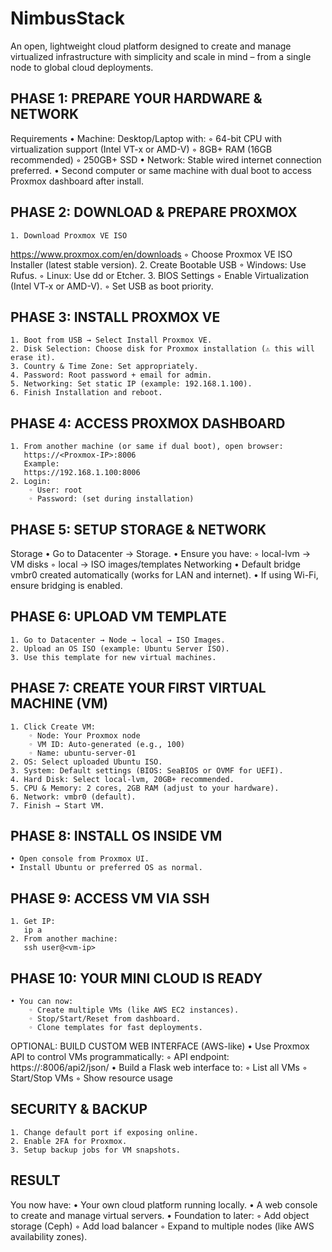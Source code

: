 # NimbusStack
An open, lightweight cloud platform designed to create and manage virtualized infrastructure with simplicity and scale in mind – from a single node to global cloud deployments.


## PHASE 1: PREPARE YOUR HARDWARE & NETWORK
Requirements
    • Machine: Desktop/Laptop with:
        ◦ 64-bit CPU with virtualization support (Intel VT-x or AMD-V)
        ◦ 8GB+ RAM (16GB recommended)
        ◦ 250GB+ SSD
    • Network: Stable wired internet connection preferred.
    • Second computer or same machine with dual boot to access Proxmox dashboard after install.

## PHASE 2: DOWNLOAD & PREPARE PROXMOX
    1. Download Proxmox VE ISO
https://www.proxmox.com/en/downloads
        ◦ Choose Proxmox VE ISO Installer (latest stable version).
    2. Create Bootable USB
        ◦ Windows: Use Rufus.
        ◦ Linux: Use dd or Etcher.
    3. BIOS Settings
        ◦ Enable Virtualization (Intel VT-x or AMD-V).
        ◦ Set USB as boot priority.

## PHASE 3: INSTALL PROXMOX VE
    1. Boot from USB → Select Install Proxmox VE.
    2. Disk Selection: Choose disk for Proxmox installation (⚠ this will erase it).
    3. Country & Time Zone: Set appropriately.
    4. Password: Root password + email for admin.
    5. Networking: Set static IP (example: 192.168.1.100).
    6. Finish Installation and reboot.

## PHASE 4: ACCESS PROXMOX DASHBOARD
    1. From another machine (or same if dual boot), open browser:
       https://<Proxmox-IP>:8006
       Example:
       https://192.168.1.100:8006
    2. Login:
        ◦ User: root
        ◦ Password: (set during installation)

## PHASE 5: SETUP STORAGE & NETWORK
Storage
    • Go to Datacenter → Storage.
    • Ensure you have:
        ◦ local-lvm → VM disks
        ◦ local → ISO images/templates
Networking
    • Default bridge vmbr0 created automatically (works for LAN and internet).
    • If using Wi-Fi, ensure bridging is enabled.

## PHASE 6: UPLOAD VM TEMPLATE
    1. Go to Datacenter → Node → local → ISO Images.
    2. Upload an OS ISO (example: Ubuntu Server ISO).
    3. Use this template for new virtual machines.

## PHASE 7: CREATE YOUR FIRST VIRTUAL MACHINE (VM)
    1. Click Create VM:
        ◦ Node: Your Proxmox node
        ◦ VM ID: Auto-generated (e.g., 100)
        ◦ Name: ubuntu-server-01
    2. OS: Select uploaded Ubuntu ISO.
    3. System: Default settings (BIOS: SeaBIOS or OVMF for UEFI).
    4. Hard Disk: Select local-lvm, 20GB+ recommended.
    5. CPU & Memory: 2 cores, 2GB RAM (adjust to your hardware).
    6. Network: vmbr0 (default).
    7. Finish → Start VM.

## PHASE 8: INSTALL OS INSIDE VM
    • Open console from Proxmox UI.
    • Install Ubuntu or preferred OS as normal.

## PHASE 9: ACCESS VM VIA SSH
    1. Get IP:
       ip a
    2. From another machine:
       ssh user@<vm-ip>

## PHASE 10: YOUR MINI CLOUD IS READY
    • You can now:
        ◦ Create multiple VMs (like AWS EC2 instances).
        ◦ Stop/Start/Reset from dashboard.
        ◦ Clone templates for fast deployments.

OPTIONAL: BUILD CUSTOM WEB INTERFACE (AWS-like)
    • Use Proxmox API to control VMs programmatically:
        ◦ API endpoint: https://<Proxmox-IP>:8006/api2/json/
    • Build a Flask web interface to:
        ◦ List all VMs
        ◦ Start/Stop VMs
        ◦ Show resource usage

## SECURITY & BACKUP
    1. Change default port if exposing online.
    2. Enable 2FA for Proxmox.
    3. Setup backup jobs for VM snapshots.

## RESULT
You now have:
    • Your own cloud platform running locally.
    • A web console to create and manage virtual servers.
    • Foundation to later:
        ◦ Add object storage (Ceph)
        ◦ Add load balancer
        ◦ Expand to multiple nodes (like AWS availability zones).


